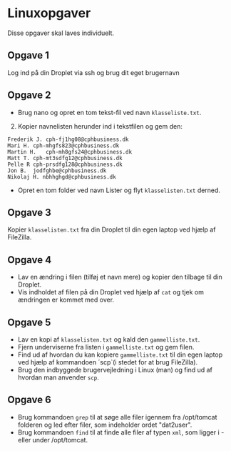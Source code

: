 # Linuxopgaver
Disse opgaver skal laves individuelt. 

## Opgave 1 
Log ind på din Droplet via ssh og brug dit eget brugernavn

## Opgave 2
- Brug nano og opret en tom tekst-fil ved navn `klasseliste.txt`.
2. Kopier navnelisten herunder ind i tekstfilen og gem den:

```Benjamin S.	cph-bhdgs190@cphbusiness.dk
Frederik J.	cph-fj1hg08@cphbusiness.dk 
Mari H.	cph-mhgfs823@cphbusiness.dk 
Martin H.	cph-mh8gfs24@cphbusiness.dk 
Matt T.	cph-mt3sdfg12@cphbusiness.dk 
Pelle R	cph-prsdfg128@cphbusiness.dk 
Jon B.	jodfghbe@cphbusiness.dk	
Nikolaj H. nbhhghgd@cphbusiness.dk 
```

- Opret en tom folder ved navn Lister og flyt `klasselisten.txt` derned.

## Opgave 3 
Kopier `klasselisten.txt`  fra din Droplet til din egen laptop ved hjælp af FileZilla.

## Opgave 4

- Lav en ændring i filen (tilføj et navn mere) og kopier den tilbage til din Droplet.
- Vis indholdet af filen på din Droplet ved hjælp af `cat` og tjek om ændringen er kommet med over.


## Opgave 5

- Lav en kopi af `klasselisten.txt` og kald den `gammelliste.txt`.
- Fjern underviserne fra listen i `gammelliste.txt` og gem filen.
- Find ud af hvordan du kan kopiere `gammelliste.txt` til din egen laptop ved hjælp af kommandoen ´scp`(i stedet for at brug FileZilla).
- Brug den indbyggede brugervejledning i Linux (man) og find ud af hvordan man anvender `scp`.

## Opgave 6

- Brug kommandoen `grep` til at søge alle filer igennem fra /opt/tomcat folderen og led efter filer, som indeholder ordet "dat2user". 
- Brug kommandoen `find` til at finde alle filer af typen `xml`, som ligger i - eller under /opt/tomcat.